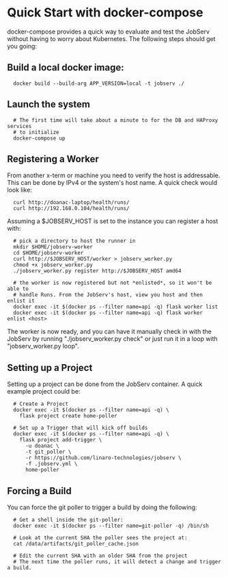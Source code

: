 # Quick Start with docker-compose

docker-compose provides a quick way to evaluate and test the JobServ without
having to worry about Kubernetes. The following steps should get you going:

## Build a local docker image:
~~~
  docker build --build-arg APP_VERSION=local -t jobserv ./
~~~

## Launch the system
~~~
  # The first time will take about a minute to for the DB and HAProxy services
  # to initialize
  docker-compose up
~~~

## Registering a Worker
From another x-term or machine you need to verify the host is addressable. This
can be done by IPv4 or the system's host name. A quick check would look like:
~~~
  curl http://doanac-laptop/health/runs/
  curl http://192.168.0.104/health/runs/
~~~

Assuming a $JOBSERV_HOST is set to the instance you can register a host with:
~~~
  # pick a directory to host the runner in
  mkdir $HOME/jobserv-worker
  cd $HOME/jobserv-worker
  curl http://$JOBSERV_HOST/worker > jobserv_worker.py
  chmod +x jobserv_worker.py
  ./jobserv_worker.py register http://$JOBSERV_HOST amd64

  # the worker is now registered but not *enlisted*, so it won't be able to
  # handle Runs. From the JobServ's host, view you host and then enlist it
  docker exec -it $(docker ps --filter name=api -q) flask worker list
  docker exec -it $(docker ps --filter name=api -q) flask worker enlist <host>
~~~

The worker is now ready, and you can have it manually check in with the JobServ
by running "./jobserv_worker.py check" or just run it in a loop with
"jobserv_worker.py loop".


## Setting up a Project
Setting up a project can be done from the JobServ container. A quick example
project could be:
~~~
  # Create a Project
  docker exec -it $(docker ps --filter name=api -q) \
    flask project create home-poller

  # Set up a Trigger that will kick off builds
  docker exec -it $(docker ps --filter name=api -q) \
    flask project add-trigger \
      -u doanac \
      -t git_poller \
      -r https://github.com/linaro-technologies/jobserv \
      -f .jobserv.yml \
      home-poller
~~~

## Forcing a Build
You can force the git poller to trigger a build by doing the following:
~~~
  # Get a shell inside the git-poller:
  docker exec -it $(docker ps --filter name=git-poller -q) /bin/sh

  # Look at the current SHA the poller sees the project at:
  cat /data/artifacts/git_poller_cache.json

  # Edit the current SHA with an older SHA from the project
  # The next time the poller runs, it will detect a change and trigger a build.
~~~
